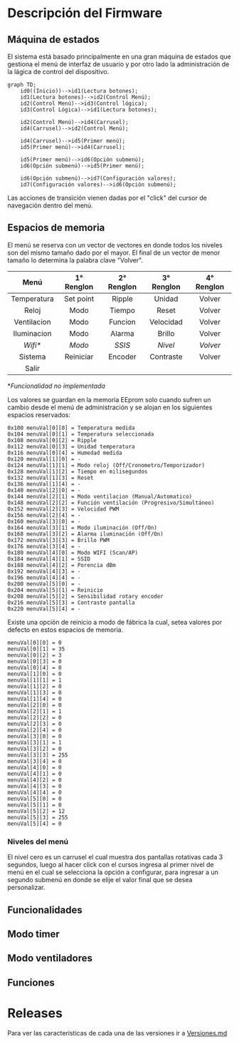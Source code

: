 # Descripción del Firmware

## Máquina de estados
El sistema está basado principalmente en una gran máquina de estados que gestiona el menú de interfaz de usuario y por otro lado la administración de la lágica de control del dispositivo.

```mermaid
graph TD;
    id0((Inicio))-->id1(Lectura botones);
    id1(Lectura botones)-->id2(Control Menú);
    id2(Control Menú)-->id3(Control lógica);
    id3(Control Lógica)-->id1(Lectura botones);
    
    id2(Control Menú)-->id4(Carrusel);
    id4(Carrusel)-->id2(Control Menú);
    
    id4(Carrusel)-->id5(Primer menú);
    id5(Primer menú)-->id4(Carrusel);
    
    id5(Primer menú)-->id6(Opción submenú);
    id6(Opción submenú)-->id5(Primer menú);
    
    id6(Opción submenú)-->id7(Configuración valores);
    id7(Configuración valores)-->id6(Opción submenú);
```

Las acciones de transición vienen dadas por el "click" del cursor de navegación dentro del menú.



## Espacios de memoria
El menú se reserva con un vector de vectores en donde todos los niveles son del mismo tamaño dado por el mayor. El final de un vector de menor tamaño lo determina la palabra clave "Volver".

| Menú  | 1° Renglon | 2° Renglon | 3° Renglon | 4° Renglon |
| :--: | :--: | :--: | :--: | :--: |
| Temperatura | Set point | Ripple | Unidad | Volver |
| Reloj|Modo | Tiempo | Reset | Volver |
| Ventilacion | Modo | Funcion | Velocidad | Volver |
| Iluminacion | Modo | Alarma | Brillo | Volver |
| *Wifi** | *Modo* | *SSIS* | *Nivel* | *Volver* |
| Sistema | Reiniciar | Encoder | Contraste | Volver |
|Salir|

**Funcionalidad no implementada*

Los valores se guardan en la memoria EEprom solo cuando sufren un cambio desde el menú de administración y se alojan en los siguientes espacios reservados:

    0x100 menuVal[0][0] = Temperatura medida
    0x104 menuVal[0][1] = Temperatura seleccionada
    0x108 menuVal[0][2] = Ripple
    0x112 menuVal[0][3] = Unidad temperatura
    0x116 menuVal[0][4] = Humedad medida
    0x120 menuVal[1][0] = -
    0x124 menuVal[1][1] = Modo reloj (Off/Cronometro/Temporizador)
    0x128 menuVal[1][2] = Tiempo en milisegundos
    0x132 menuVal[1][3] = Reset
    0x136 menuVal[1][4] = -
    0x140 menuVal[2][0] = -
    0x144 menuVal[2][1] = Modo ventilacion (Manual/Automatico)
    0x148 menuVal[2][2] = Función ventilación (Progresivo/Simultáneo)
    0x152 menuVal[2][3] = Velocidad PWM
    0x156 menuVal[2][4] = -
    0x160 menuVal[3][0] = -
    0x164 menuVal[3][1] = Modo iluminación (Off/On)
    0x168 menuVal[3][2] = Alarma iluminación (Off/On)
    0x172 menuVal[3][3] = Brillo PWM
    0x176 menuVal[3][4] = -
    0x180 menuVal[4][0] = Modo WIFI (Scan/AP)
    0x184 menuVal[4][1] = SSID
    0x188 menuVal[4][2] = Porencia dBm
    0x192 menuVal[4][3] = -
    0x196 menuVal[4][4] = -
    0x200 menuVal[5][0] = -
    0x204 menuVal[5][1] = Reinicio
    0x208 menuVal[5][2] = Sensibilidad rotary encoder
    0x216 menuVal[5][3] = Contraste pantalla
    0x220 menuVal[5][4] = -

Existe una opción de reinicio a modo de fábrica la cual, setea valores por defecto en estos espacios de memoria.

    menuVal[0][0] = 0
    menuVal[0][1] = 35
    menuVal[0][2] = 3
    menuVal[0][3] = 0
    menuVal[0][4] = 0
    menuVal[1][0] = 0
    menuVal[1][1] = 1
    menuVal[1][2] = 0
    menuVal[1][3] = 0
    menuVal[1][4] = 0
    menuVal[2][0] = 0
    menuVal[2][1] = 1
    menuVal[2][2] = 0
    menuVal[2][3] = 0
    menuVal[2][4] = 0
    menuVal[3][0] = 0
    menuVal[3][1] = 1
    menuVal[3][2] = 0
    menuVal[3][3] = 255
    menuVal[3][4] = 0
    menuVal[4][0] = 0
    menuVal[4][1] = 0
    menuVal[4][2] = 0
    menuVal[4][3] = 0
    menuVal[4][4] = 0
    menuVal[5][0] = 0
    menuVal[5][1] = 0
    menuVal[5][2] = 12
    menuVal[5][3] = 255
    menuVal[5][4] = 0


### Niveles del menú

El nivel cero es un carrusel el cual muestra dos pantallas rotativas cada 3 segundos, luego al hacer click con el cursos ingresa al primer nivel de menú en el cual se selecciona la opción a configurar, para ingresar a un segundo submenú en donde se elije el valor final que se desea personalizar.




## Funcionalidades

## Modo timer

## Modo ventiladores

## Funciones

# Releases
Para ver las características de cada una de las versiones ir a [Versiones.md](./Versiones.md)
